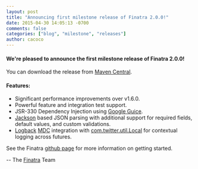 ```yaml
---
layout: post
title: "Announcing first milestone release of Finatra 2.0.0!"
date: 2015-04-30 14:05:13 -0700
comments: false
categories: ["blog", "milestone", "releases"]
author: cacoco
---
```


#### We're pleased to announce the first milestone release of Finatra 2.0.0!

You can download the release from [Maven Central][maven-central].

#### Features:

* Significant performance improvements over v1.6.0.
* Powerful feature and integration test support.
* JSR-330 Dependency Injection using [Google Guice][guice].
* [Jackson][jackson] based JSON parsing with additional support for required fields, default values, and custom validations.
* [Logback][logback] [MDC][mdc] integration with [com.twitter.util.Local][local] for contextual logging across futures.

See the Finatra [github page](https://github.com/twitter/finatra) for more information on getting started.

-- The [Finatra](https://groups.google.com/forum/#!forum/finatra-users) Team

[guice]: https://github.com/google/guice
[jackson]: https://github.com/FasterXML/jackson
[logback]: http://logback.qos.ch/
[local]: https://github.com/twitter/util/blob/master/util-core/src/main/scala/com/twitter/util/Local.scala
[mdc]: http://logback.qos.ch/manual/mdc.html
[maven-central]: http://search.maven.org/#search%7Cga%7C1%7Cg%3A%22com.twitter.finatra%22
